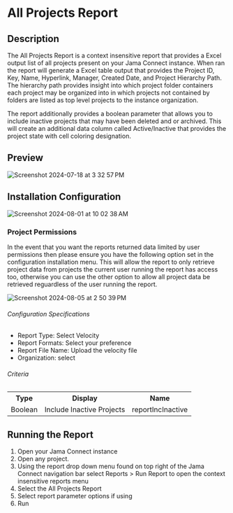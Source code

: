 # All Projects Report

## Description 
The All Projects Report is a context insensitive report that provides a Excel output list of all projects present on your Jama Connect instance. When ran the report will generate a Excel table output that provides the Project ID, Key, Name, Hyperlink, Manager, Created Date, and Project Hierarchy Path. The hierarchy path provides insight into which project folder containers each project may be organized into in which projects not contained by folders are listed as top level projects to the instance organization. 

The report additionally provides a boolean parameter that allows you to include inactive projects that may have been deleted and or archived. This will create an additional data column called Active/Inactive that provides the project state with cell coloring designation. 


## Preview

![Screenshot 2024-07-18 at 3 32 57 PM](https://github.com/user-attachments/assets/997b59f7-2824-4abf-ac28-a25cf3c2b85f)


## Installation Configuration

![Screenshot 2024-08-01 at 10 02 38 AM](https://github.com/user-attachments/assets/6d721fbe-fbc0-4f4e-b3a5-4d52a9fa6128)


### Project Permissions
In the event that you want the reports returned data limited by user permissions then please ensure you have the following option set in the configuration installation menu. This will allow the report to only retrieve project data from projects the current user running the report has access too, otherwise you can use the other option to allow all project data be retrieved reguardless of the user running the report.

![Screenshot 2024-08-05 at 2 50 39 PM](https://github.com/user-attachments/assets/c5f271c8-0d7f-4883-9c24-5c85406688b2)


###### Configuration Specifications
<ul>
<li>Report Type: Select Velocity</li>
<li>Report Formats: Select your preference</li>
<li>Report File Name: Upload the velocity file</li>
<li>Organization: select</li>
</ul>

<h6>Criteria</h6>
<table>
  <tr>
    <th>Type</th>
    <th>Display</th>
    <th>Name</th>
  </tr>
  <tr>
    <td>Boolean</td>
    <td>Include Inactive Projects</td>
    <td>reportIncInactive</td>
  </tr>
</table>


## Running the Report
1. Open your Jama Connect instance
2. Open any project.
3. Using the report drop down menu found on top right of the Jama Connect navigation bar select Reports > Run Report to open the context insensitive reports menu
4. Select the All Projects Report
5. Select report parameter options if using
6. Run 

